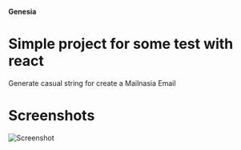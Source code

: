 **Genesia**

# Simple project for some test with react

Generate casual string for create a Mailnasia Email

# Screenshots
![Screenshot](http://github.com/musatech/genesia/screenshot/genesia.gif "Optional Title")


